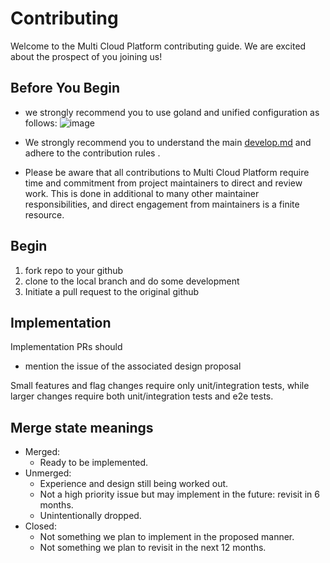 # Contributing

Welcome to the Multi Cloud Platform contributing guide.  We are excited
about the prospect of you joining us!

## Before You Begin

- we strongly recommend you to use goland and unified configuration as follows:
![image](https://github.com/DoubleBabylol/mcp/blob/0.1.1/docs/config.png)

- We strongly recommend you to understand the main [develop.md](https://github.com/q8s-io/mcp/blob/master/docs/develop.md) and adhere to the contribution rules .

- Please be aware that all contributions to Multi Cloud Platform require time and commitment from project maintainers to direct and review work. This is done in additional to many other maintainer responsibilities, and direct engagement from maintainers is a finite resource.


## Begin

1. fork repo to your github
2. clone to the local branch and do some development
3. Initiate a pull request to the original github


## Implementation

Implementation PRs should
- mention the issue of the associated design proposal

Small features and flag changes require only unit/integration tests,
while larger changes require both unit/integration tests and e2e tests.


## Merge state meanings

- Merged:
  - Ready to be implemented.
- Unmerged:
  - Experience and design still being worked out.
  - Not a high priority issue but may implement in the future: revisit
    in 6 months.
  - Unintentionally dropped.
- Closed:
  - Not something we plan to implement in the proposed manner.
  - Not something we plan to revisit in the next 12 months.
